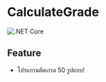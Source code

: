 # CalculateGrade
![.NET Core](https://github.com/tabuang11/CalculateGrade/workflows/.NET%20Core/badge.svg?branch=master&event=check_run)

## Feature
- โปรแกรมตัดเกรด 50 รูปแบบ!
